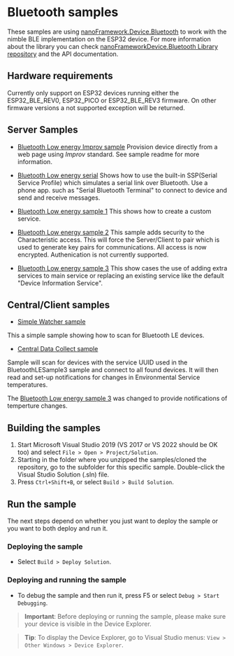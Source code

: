# Bluetooth samples

These samples are using [nanoFramework.Device.Bluetooth](https://github.com/nanoframework/nanoFramework.Device.Bluetooth) to work with the nimble BLE implementation on the ESP32 device. For more information about the library you can check [nanoFrameworkDevice.Bluetooth Library repository](https://github.com/nanoframework/nanoFramework.Device.Bluetooth) and the API documentation.

## Hardware requirements

Currently only support on ESP32 devices running either the ESP32_BLE_REV0, ESP32_PICO or ESP32_BLE_REV3 firmware.
On other firmware versions a not supported exception will be returned.

## Server Samples
* [Bluetooth Low energy Improv sample](ImprovWifi)
Provision device directly from a web page using *Improv* standard.
See sample readme for more information.

* [Bluetooth Low energy serial](BluetoothLESerial)
Shows how to use the built-in SSP(Serial Service Profile) which simulates a serial link over Bluetooth. Use a phone app. 
such as "Serial Bluetooth Terminal" to connect to device and send and receive messages.

* [Bluetooth Low energy sample 1](BluetoothLESample1)
This shows how to create a custom service.

* [Bluetooth Low energy sample 2](BluetoothLESample2)
This sample adds security to the Characteristic access. This will force the Server/Client to pair which is 
used to generate key pairs for communications. All access is now encrypted. Authenication is not currently supported. 

* [Bluetooth Low energy sample 3](BluetoothLESample3)
This show cases the use of adding extra services to main service or replacing an existing service 
like the default "Device Information Service".  

## Central/Client samples

* [Simple Watcher sample](Central1)

This a simple sample showing how to scan for Bluetooth LE devices.

* [Central Data Collect sample](Central2)

Sample will scan for devices with the service UUID used in the BluetoothLESample3 sample and connect to all found devices.
It will then read and set-up notifications for changes in Environmental Service temperatures.

The [Bluetooth Low energy sample 3](BluetoothLESample3) was changed to provide notifications of temperture changes.

## Building the samples

1. Start Microsoft Visual Studio 2019 (VS 2017 or VS 2022 should be OK too) and select `File > Open > Project/Solution`.
1. Starting in the folder where you unzipped the samples/cloned the repository, go to the subfolder for this specific sample. Double-click the Visual Studio Solution (.sln) file.
1. Press `Ctrl+Shift+B`, or select `Build > Build Solution`.

## Run the sample

The next steps depend on whether you just want to deploy the sample or you want to both deploy and run it.

### Deploying the sample

- Select `Build > Deploy Solution`.

### Deploying and running the sample

- To debug the sample and then run it, press F5 or select `Debug > Start Debugging`.

> **Important**: Before deploying or running the sample, please make sure your device is visible in the Device Explorer.

> **Tip**: To display the Device Explorer, go to Visual Studio menus: `View > Other Windows > Device Explorer`.
